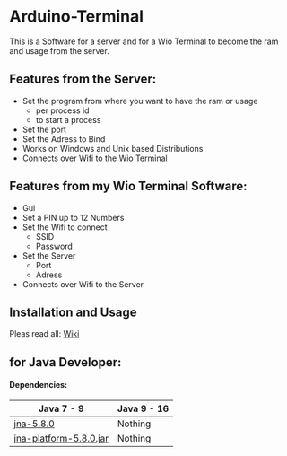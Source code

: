 # Arduino-Terminal
This is a Software for a server and for a Wio Terminal to become the ram and usage from the server.



## Features from the Server:

- Set the program from where you want to have the ram or usage 
   - per process id 
   - to start a process
- Set the port
- Set the Adress to Bind
- Works on Windows and Unix based Distributions
- Connects over Wifi to the Wio Terminal

## Features from my Wio Terminal Software:
- Gui
- Set a PIN up to 12 Numbers
- Set the Wifi to connect
    - SSID
    - Password
- Set the Server
    - Port
    - Adress
-  Connects over Wifi to the Server

## Installation and Usage
Pleas read all: [Wiki](https://github.com/HKS-HNS/Arduino-Terminal/wiki) 

## for Java Developer:

#### Dependencies:

|Java 7 - 9| Java 9 - 16|
|----------|------------|
|[jna-5.8.0](https://github.com/java-native-access/jna#jna)     | Nothing       |
|[jna-platform-5.8.0.jar](https://github.com/java-native-access/jna#jna-platform) | Nothing|
